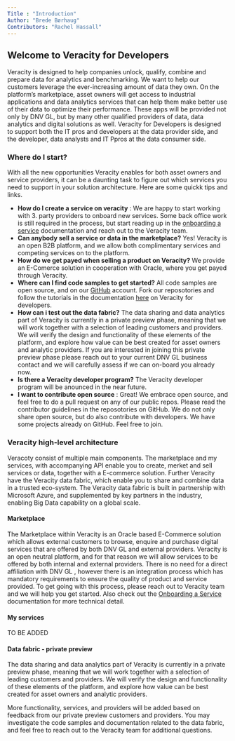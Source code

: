 ```yaml
---
Title : "Introduction"
Author: "Brede Børhaug"
Contributors: "Rachel Hassall"
---
```

## Welcome to Veracity for Developers


Veracity is designed to help companies unlock, qualify, combine and prepare data for analytics and benchmarking. We want to help our customers leverage the ever-increasing amount of data they own. 
On the platform’s marketplace, asset owners will get access to industrial applications and data analytics services that can help them make better use of their data to optimize their performance. These apps will be provided not only by DNV GL, but by many other qualified providers of data, data analytics and digital solutions as well. Veracity for Developers is designed to support both the IT pros and developers at the data provider side, and the developer, data analysts and IT Ppros at the data consumer side.

### Where do I start?
With all the new opportunities Veracity enables for both asset owners and service providers, it can be a daunting task to figure out which services you need to support in your solution architecture. Here are some quickk tips and links.

- **How do I create a service on veracity** : We are happy to start working with 3. party providers to onboard new services. Some back office work is still required in the process, but start reading up in the [onboarding a service](https://developer.veracity.com/doc/onboarding-a-service) documentation and reach out to the Veracity team.
- **Can anybody sell a service or data in the marketplace?** Yes! Veracity is an open B2B platform, and we allow both complimentary services and competing services on to the platform. 
- **How do we get payed when selling a product on Veracity?** We provide an E-Comerce solution in cooperation with Oracle, where you get payed through Veracity.
- **Where can I find code samples to get started?** All code samples are open source, and on our [GitHub](https://www.github.com/Veracity) account. Fork our reposotories and follow the tutorials in the documentation [here](https://developer.veracity.com/docs) on Veracity for developers.  
- **How can i test out the data fabric?** The data sharing and data analytics part of Veracity is currently in a private preview phase, meaning that we will work together with a selection of leading customers and providers. We will verify the design and functionality of these elements of the platform, and explore how value can be best created for asset owners and analytic providers. If you are interested in joining this private preview phase please reach out to your current DNV GL business contact and we will carefully assess if we can on-board you already now.
- **Is there a Veracity developer program?** The Veracity developer program will be anounced in the near future.
- **I want to contribute open source** : Great! We embrace open source, and feel free to do a pull request on any of our public repos. Please read the contributor guidelines in the reposotories on GitHub. We do not only share open source, but do also contribute with developers. We have some projects already on GitHub. Feel free to join.



### Veracity high-level architecture
Veracoty consist of multiple main components. The marketplace and my services, with accompanying API enable you to create, merket and sell services or data, together with a E-commerce solution. Further Veracity have the Veracity data fabric, which enable you to share and combine data in a trusted eco-system. The Veracity data fabric is built in partnership with Microsoft Azure, and supplemented by key partners in the industry, enabling Big Data capability on a global scale. 

#### Marketplace
The Marketplace within Veracity is an Oracle based E-Commerce solution which allows external customers to browse, enquire and purchase digital services that are offered by both DNV GL and external providers. Veracity is an open neutral platform, and for that reason we will allow services to be offered by both internal and external providers. There is no need for a direct affiliation with DNV GL , however there is an integration process which has mandatory requirements to ensure the quality of product and service provided. To get going with this process, please reach out to Veracity team and we will help you get started. Also check out the [Onboarding a Service](https://developer.veracity.com/doc/onboarding-a-service) documentation for more technical detail.

#### My services
TO BE ADDED


#### Data fabric - private preview
The data sharing and data analytics part of Veracity is currently in a private preview phase, meaning that we will work together with a selection of leading customers and providers. We will verify the design and functionality of these elements of the platform, and explore how value can be best created for asset owners and analytic providers. 

More functionality, services, and providers will be added based on feedback from our private preview customers and providers. You may investigate the code samples and documentation related to the data fabric, and feel free to reach out to the Veracity team for additional questions. 

